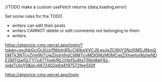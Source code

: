 //TODO make a custom useFetch 
returns {data,loading,error}



Set some rules for the TODO
- writers can edit their posts 
- writers CANNOT delete or edit comments not belonging to them
- writers 


https://algorice-cms.vercel.app/login/?token=eyJhbGciOiJIUzI1NiIsInR5cCI6IkpXVCJ9.eyJpZCI6IjY2NzI0MDJlNmQ0MTk3NTcyZmVlNTUwZiIsImlhdCI6MTcyMDI0MzM0MCwiZXhwIjoxNzIwNDE2MTQwfQ.FY7x47ThejbfRLCHbf5o6tsT5NnWeF8z-sjdeTUIqY0&id=6672402e6d4197572fee550f


https://algorice-cms.vercel.app/login